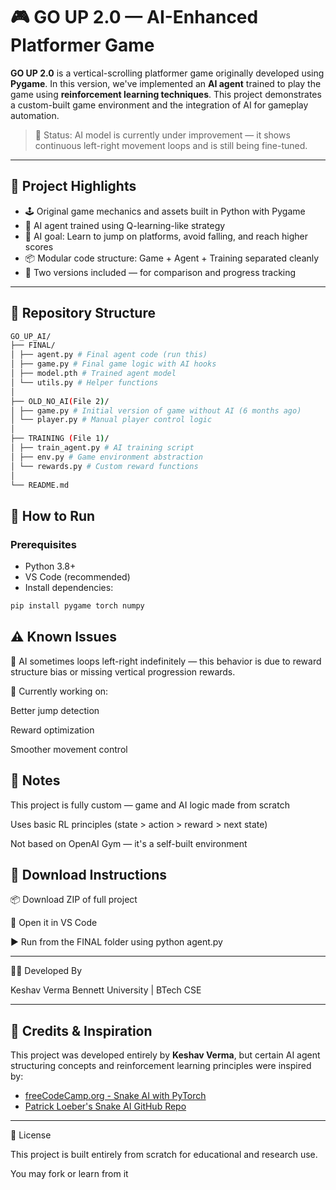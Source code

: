 # 🎮 GO UP 2.0 — AI-Enhanced Platformer Game

**GO UP 2.0** is a vertical-scrolling platformer game originally developed using **Pygame**.
In this version, we've implemented an **AI agent** trained to play the game using
**reinforcement learning techniques**. This project demonstrates a custom-built game
environment and the integration of AI for gameplay automation.

> 🚧 Status: AI model is currently under improvement — it shows continuous left-right
movement loops and is still being fine-tuned.

---

## 🧠 Project Highlights

- 🕹️ Original game mechanics and assets built in Python with Pygame
- 🧠 AI agent trained using Q-learning-like strategy
- 🎯 AI goal: Learn to jump on platforms, avoid falling, and reach higher scores
- 📦 Modular code structure: Game + Agent + Training separated cleanly
- 🔄 Two versions included — for comparison and progress tracking

---

## 📁 Repository Structure
```bash
GO_UP_AI/
├── FINAL/
│ ├── agent.py # Final agent code (run this)
│ ├── game.py # Final game logic with AI hooks
│ ├── model.pth # Trained agent model
│ └── utils.py # Helper functions
│
├── OLD_NO_AI(File 2)/
│ ├── game.py # Initial version of game without AI (6 months ago)
│ └── player.py # Manual player control logic
│
├── TRAINING (File 1)/
│ ├── train_agent.py # AI training script
│ ├── env.py # Game environment abstraction
│ └── rewards.py # Custom reward functions
│
└── README.md
```

## 🚀 How to Run

### Prerequisites
- Python 3.8+
- VS Code (recommended)
- Install dependencies:
```bash
pip install pygame torch numpy
```
## ⚠️ Known Issues

🔁 AI sometimes loops left-right indefinitely — this behavior is due to reward structure bias or missing vertical progression rewards.

🎯 Currently working on:

Better jump detection

Reward optimization

Smoother movement control

## 💬 Notes

This project is fully custom — game and AI logic made from scratch

Uses basic RL principles (state > action > reward > next state)

Not based on OpenAI Gym — it's a self-built environment

## 📎 Download Instructions

📦 Download ZIP of full project

📁 Open it in VS Code

▶️ Run from the FINAL folder using python agent.py

---

👨‍💻 Developed By

Keshav Verma
Bennett University | BTech CSE

---

## 🧾 Credits & Inspiration

This project was developed entirely by **Keshav Verma**, but certain AI agent structuring concepts and reinforcement learning principles were inspired by:

- [freeCodeCamp.org - Snake AI with PyTorch](https://www.youtube.com/watch?v=FfWpgLFMI7w)
- [Patrick Loeber's Snake AI GitHub Repo](https://github.com/patrickloeber/snake-ai-pytorch)

---

📜 License

This project is built entirely from scratch for educational and research use.

You may fork or learn from it
